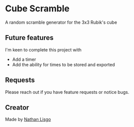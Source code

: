 # Cube Scramble

A random scramble generator for the 3x3 Rubik's cube

## Future features

I'm keen to complete this project with

* Add a timer
* Add the ability for times to be stored and exported

## Requests

Please reach out if you have feature requests or notice bugs.

## Creator

Made by [Nathan Lisgo](https://github.com/nlisgo)

